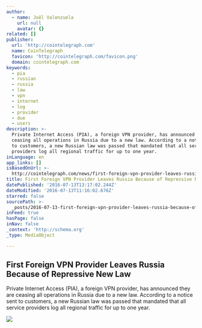 ```yaml
---
author:
  - name: Joël Valenzuela
    url: null
    avatar: {}
related: []
publisher:
  url: 'http://cointelegraph.com'
  name: CoinTelegraph
  favicon: 'http://cointelegraph.com/favicon.png'
  domain: cointelegraph.com
keywords:
  - pia
  - russian
  - russia
  - law
  - vpn
  - internet
  - log
  - provider
  - due
  - users
description: >-
  Private Internet Access (PIA), a foreign VPN provider, has announced they are
  ceasing all operations in Russia due to a new law. According to a notice sent
  to customers, a new Russian law was passed that mandated that all service
  providers log all regional traffic for up to one year.
inLanguage: en
app_links: []
isBasedOnUrl: >-
  http://cointelegraph.com/news/first-foreign-vpn-provider-leaves-russia-because-of-repressive-new-law
title: First Foreign VPN Provider Leaves Russia Because of Repressive New Law
datePublished: '2016-07-13T13:17:02.244Z'
dateModified: '2016-07-13T11:16:02.676Z'
starred: false
sourcePath: >-
  _posts/2016-07-13-first-foreign-vpn-provider-leaves-russia-because-of-repressi.md
inFeed: true
hasPage: false
inNav: false
_context: 'http://schema.org'
_type: MediaObject

---
```

<article style=""><h1>First Foreign VPN Provider Leaves Russia Because of Repressive New Law</h1><p>Private Internet Access (PIA), a foreign VPN provider, has announced they are ceasing all operations in Russia due to a new law. According to a notice sent to customers, a new Russian law was passed that mandated that all service providers log all regional traffic for up to one year.</p><img src="https://cointelegraph.com/images/725_aHR0cDovL2NvaW50ZWxlZ3JhcGguY29tL3N0b3JhZ2UvdXBsb2Fkcy92aWV3Lzc2YzBhMTFlYWY2MjI2YzNlZjc3NTA4Zjk0ZWZmNGU4LmpwZw==.jpg" /></article>
